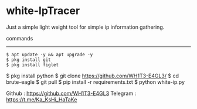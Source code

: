 # white-IpTracer
Just a simple light weight tool for simple ip information gathering.


commands
_______________
	$ apt update -y && apt upgrade -y
	$ pkg install git
	$ pkg install figlet
  $ pkg install python
	$ git clone https://github.com/WH1T3-E4GL3/
	$ cd brute-eagle
	$ git pull
	$ pip install -r requirements.txt
	$ python white-ip.py


Github   : https://github.com/WH1T3-E4GL3
Telegram : https://t.me/Ka_KsHi_HaTaKe

